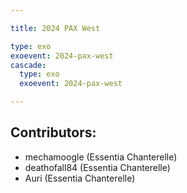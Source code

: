 ```yaml
---

title: 2024 PAX West

type: exo
exoevent: 2024-pax-west
cascade:
  type: exo
  exoevent: 2024-pax-west

---
```


## Contributors:
- mechamoogle (Essentia Chanterelle)
- deathofall84 (Essentia Chanterelle)
- Auri (Essentia Chanterelle)

